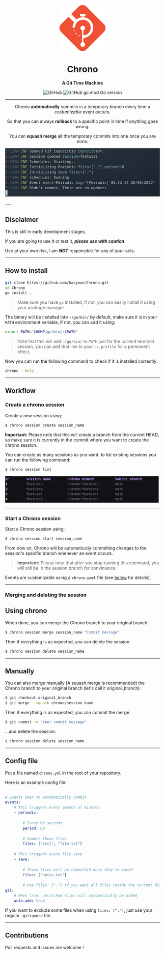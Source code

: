 
<div align="center">
    <img src="assets/logo.png" width="150"/>
    <h1>Chrono</h1>
    <p><strong>A Git Time Machine</strong></p>
    <img alt="GitHub" src="https://img.shields.io/github/license/hazyuun/Chrono?style=for-the-badge&color=green"/>
    <img alt="GitHub go.mod Go version" src="https://img.shields.io/github/go-mod/go-version/hazyuun/Chrono?style=for-the-badge"/>
</div>

---

<p align="center">
    Chrono <strong>automatically</strong> commits in a temporary branch every time a <i>costumizable</i> event occurs.
</p>
<p align="center">
    So that you can always <strong>rollback</strong> to a specific point in time if anything goes wrong.
</p>
<p align="center">
    You can <strong>squash merge</strong> all the temporary commits into one once you are done.
</p>

<p align="center">
    <img src="assets/screenshot1.png" width="550"/>
</p>
---

## Disclaimer
This is still in early development stages.

If you are going to use it or test it, ***please use with caution***.

Use at your own risk, I am ***NOT*** responsible for any of your acts.

---

## How to install

```bash
git clone https://github.com/hazyuun/Chrono.git
cd Chrono
go install .
```
> Make sure you have `go` installed, if not, you can easily install it using your package manager

The binary will be installed into `~/go/bin/` by default, make sure it is in your `PATH` environment variable, if not, you can add it using:

```bash
export PATH="$HOME/go/bin/:$PATH"
```
> Note that this will add `~/go/bin/` to `PATH` just for the current terminal session, you can add that line to your `~/.profile` for a permanent effect.

Now you can run the following command to check if it is installed correctly:

```bash
chrono --help
```

---

## Workflow
### Create a chrono session

Create a new session using:

```bash
$ chrono session create session_name
```
<b>Important:</b> Please note that this will create a branch from the current HEAD, so make sure it is currently in the commit where you want to create the chrono session.

You can create as many sessions as you want, to list existing sessions you can run the following command:

```bash
$ chrono session list
```

<img src="assets/sessions_list.png" width="500"/>

---

### Start a Chrono session
Start a Chrono session using:
```bash
$ chrono session start session_name
```
From now on, Chrono will be automatically committing changes to the session's specific branch whenever an event occurs.

> <b>Important:</b> Please note that after you stop running this command, you will still be in the session branch for convinience.

Events are customizable using a `chrono.yaml` file (see [below](#config-file) for details).

---

### Merging and deleting the session
## Using chrono
When done, you can merge the Chrono branch to your original branch
```bash
$ chrono session merge session_name "Commit message"
```

Then if everything is as expected, you can delete the session:
```bash
$ chrono session delete session_name
```
---
## Manually
You can also merge manually (A squash merge is recommended) the Chrono branch to your original branch (let's call it original_branch):
```bash
$ git checkout original_branch
$ git merge --squash chrono/session_name
```
Then if everything is as expected, you can commit the merge:
```bash
$ git commit -m "Your commit message"
```
...and delete the session:
```bash
$ chrono session delete session_name
```
---

## Config file
Put a file named `chrono.yml` in the root of your repository.

Here is an example config file:
```yaml

# Events when to automatically commit
events:
    # This triggers every amount of minutes
    - periodic:

        # Every 60 seconds
        period: 60

        # Commit those files
        files: ["src/", "file.txt"] 

    # This triggers every file save
    - save:

        # Those files will be committed once they're saved
        files: ["notes.txt"]
        
        # Use files: ["."] if you want all files inside the current directory to be commited (Not recursively, files inside subdirectories won't be committed)
git:
    # When true, untracked files will automatically be added
    auto-add: true
```

If you want to exclude some files when using `files: ["."]`, just use your regular `.gitignore` file.

---

## Contributions
Pull requests and issues are welcome !
